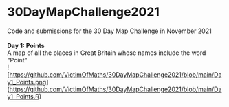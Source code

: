 # 30DayMapChallenge2021
Code and submissions for the 30 Day Map Challenge in November 2021
<br><br>
**Day 1: Points**
<br>
A map of all the places in Great Britain whose names include the word "Point"<br>
![https://github.com/VictimOfMaths/30DayMapChallenge2021/blob/main/Day1_Points.png]
(https://github.com/VictimOfMaths/30DayMapChallenge2021/blob/main/Day1_Points.R)

